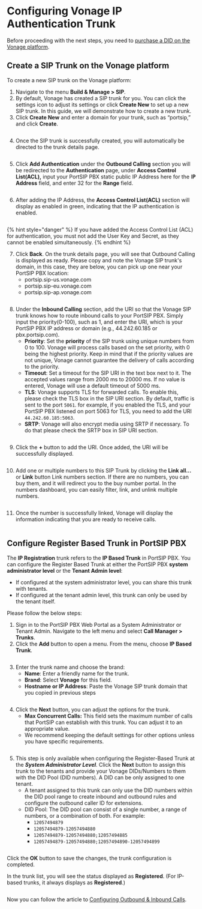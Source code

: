 # Configuring Vonage IP Authentication Trunk

Before proceeding with the next steps, you need to [purchase a DID on the Vonage platform](purchase-a-did-on-vonage-platform.md).

## Create a SIP Trunk on the Vonage platform

To create a new SIP trunk on the Vonage platform:

1. Navigate to the menu **Build & Manage > SIP**.&#x20;
2. By default, Vonage has created a SIP trunk for you. You can click the settings icon to adjust its settings or click **Create New** to set up a new SIP trunk. In this guide, we will demonstrate how to create a new trunk.
3. Click **Create New** and enter a domain for your trunk, such as “portsip,” and click **Create**.

<figure><img src="../../.gitbook/assets/vonage-fig10.png" alt=""><figcaption></figcaption></figure>

4. Once the SIP trunk is successfully created, you will automatically be directed to the trunk details page.

<figure><img src="../../.gitbook/assets/vonage-fig11.png" alt=""><figcaption></figcaption></figure>

5. Click **Add Authentication** under the **Outbound Calling** section you will be redirected to the **Authentication** page, under **Access Control List(ACL),** input your PortSIP PBX static public IP Address here for the I**P Address** field, and enter 32 for the **Range** field.&#x20;

<figure><img src="../../.gitbook/assets/vonage-fig23.png" alt=""><figcaption></figcaption></figure>

6. After adding the IP Address, the **Access Control List(ACL)** section will display as enabled in green, indicating that the IP authentication is enabled.&#x20;

<figure><img src="../../.gitbook/assets/vonage-fig24.png" alt=""><figcaption></figcaption></figure>

{% hint style="danger" %}
If you have added the Access Control List (ACL) for authentication, you must not add the User Key and Secret, as they cannot be enabled simultaneously.
{% endhint %}

7. Click **Back**. On the trunk details page, you will see that Outbound Calling is displayed as ready. Please copy and note the Vonage SIP trunk's domain, in this case, they are below, you can pick up one near your PortSIP PBX location:
   * portsip.sip-us.vonage.com
   * portsip.sip-eu.vonage.com
   * portsip.sip-ap.vonage.com

<figure><img src="../../.gitbook/assets/vonage-fig25.png" alt=""><figcaption></figcaption></figure>

8. Under the **Inbound Calling** section, add the URI so that the Vonage SIP trunk knows how to route inbound calls to your PortSIP PBX. Simply input the priority(0-100), such as 1, and enter the URI, which is your PortSIP PBX IP address or domain (e.g., 44.242.60.185 or pbx.portsip.com).
   * **Priority**: Set the **priority** of the SIP trunk using unique numbers from 0 to 100. Vonage will process calls based on the set priority, with 0 being the highest priority. Keep in mind that if the priority values are not unique, Vonage cannot guarantee the delivery of calls according to the priority.
   * **Timeout**: Set a timeout for the SIP URI in the text box next to it. The accepted values range from 2000 ms to 20000 ms. If no value is entered, Vonage will use a default timeout of 5000 ms.
   * **TLS**: Vonage supports TLS for forwarded calls. To enable this, please check the TLS box in the SIP URI section. By default, traffic is sent to the port `5061`. for example, if you enabled the TLS, and your PortSIP PBX listened on port 5063 for TLS, you need to add the URI `44.242.60.185:5063`.
   * **SRTP**: Vonage will also encrypt media using SRTP if necessary. To do that please check the SRTP box in SIP URI section.

<figure><img src="../../.gitbook/assets/vonage-fig15.png" alt=""><figcaption></figcaption></figure>

9. Click the **+** button to add the URI. Once added, the URI will be successfully displayed.

<figure><img src="../../.gitbook/assets/vonage-fig16.png" alt=""><figcaption></figcaption></figure>

10. Add one or multiple numbers to this SIP Trunk by clicking the **Link all...** or **Link** button Link numbers section. If there are no numbers, you can buy them, and it will redirect you to the buy number portal. In the numbers dashboard, you can easily filter, link, and unlink multiple numbers.

<figure><img src="../../.gitbook/assets/vonage-fig17.png" alt=""><figcaption></figcaption></figure>

11. Once the number is successfully linked, Vonage will display the information indicating that you are ready to receive calls.

<figure><img src="../../.gitbook/assets/vonage-fig18.png" alt=""><figcaption></figcaption></figure>

## Configure Register Based Trunk in PortSIP PBX

The **IP Registration** trunk refers to the **IP Based Trunk** in PortSIP PBX. You can configure the Register Based Trunk at either the PortSIP PBX **system administrator level** or the **Tenant Admin level**:

* If configured at the system administrator level, you can share this trunk with tenants.
* If configured at the tenant admin level, this trunk can only be used by the tenant itself.

Please follow the below steps:

1. Sign in to the PortSIP PBX Web Portal as a System Administrator or Tenant Admin. Navigate to the left menu and select **Call Manager > Trunks**.&#x20;
2. Click the **Add** button to open a menu. From the menu, choose **IP Based Trunk**.

<figure><img src="../../.gitbook/assets/add-ip-trunk.png" alt=""><figcaption></figcaption></figure>

3. Enter the trunk name and choose the brand:
   * **Name**: Enter a friendly name for the trunk.
   * **Brand**: Select **Vonage** for this field.
   * **Hostname or IP Address**: Paste the Vonage SIP trunk domain that you copied in previous steps

<figure><img src="../../.gitbook/assets/vonage-fig26.png" alt=""><figcaption></figcaption></figure>

4. Click the **Next** button, you can adjust the options for the trunk.
   * &#x20;**Max Concurrent Calls:** This field sets the maximum number of calls that PortSIP can establish with this trunk. You can adjust it to an appropriate value.
   * We recommend keeping the default settings for other options unless you have specific requirements.

<figure><img src="../../.gitbook/assets/registration-trunk-options.png" alt=""><figcaption></figcaption></figure>

5. This step is only available when configuring the Register-Based Trunk at the _**System Administrator Level**_. Click the **Next** button to assign this trunk to the tenants and provide your Vonage DIDs/Numbers to them with the DID Pool (DID numbers).  A DID can be only assigned to one tenant.
   * A tenant assigned to this trunk can only use the DID numbers within the DID pool range to create inbound and outbound rules and configure the outbound caller ID for extensions.
   * DID Pool: The DID pool can consist of a single number, a range of numbers, or a combination of both. For example:
     * `12057494879`
     * `12057494879-12057494880`
     * `12057494879-12057494880;12057494885`&#x20;
     * `12057494879-12057494880;12057494890-12057494899`

<figure><img src="../../.gitbook/assets/vonage-fig21.png" alt=""><figcaption></figcaption></figure>

Click the **OK** button to save the changes, the trunk configuration is completed.

In the trunk list, you will see the status displayed as **Registered**. (For IP-based trunks, it always displays as **Registered**.)

<figure><img src="../../.gitbook/assets/vonage-fig22.png" alt=""><figcaption></figcaption></figure>

Now you can follow the article to [Configuring Outbound & Inbound Calls](configuring-outbound-and-inbound-calls.md).

